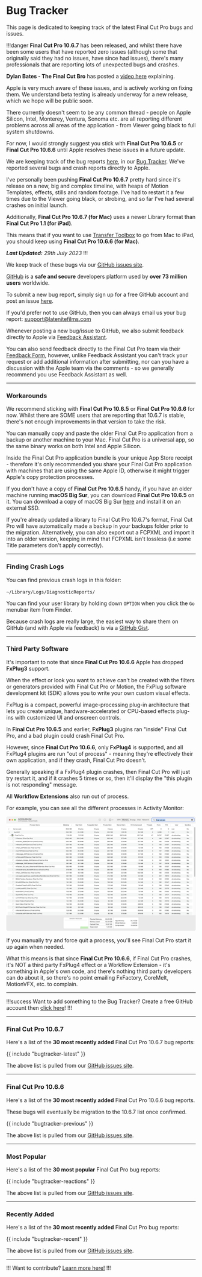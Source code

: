 # Bug Tracker

This page is dedicated to keeping track of the latest Final Cut Pro bugs and issues.

!!!danger
**Final Cut Pro 10.6.7** has been released, and whilst there have been some users that have reported zero issues (although some that originally said they had no issues, have since had issues), there's many professionals that are reporting lots of unexpected bugs and crashes.

**Dylan Bates - The Final Cut Bro** has posted a [video here](https://www.youtube.com/watch?v=QiiasioJQ5Q) explaining.

Apple is very much aware of these issues, and is actively working on fixing them. We understand beta testing is already underway for a new release, which we hope will be public soon.

There currently doesn't seem to be any common thread - people on Apple Silicon, Intel, Monterey, Ventura, Sonoma etc. are all reporting different problems across all areas of the application - from Viewer going black to full system shutdowns.

For now, I would strongly suggest you stick with **Final Cut Pro 10.6.5** or **Final Cut Pro 10.6.6** until Apple resolves these issues in a future update.

We are keeping track of the bug reports [here](https://github.com/CommandPost/FCPCafe/issues/223), in our [Bug Tracker](/bug-tracker). We've reported several bugs and crash reports directly to Apple.

I've personally been pushing **Final Cut Pro 10.6.7** pretty hard since it's release on a new, big and complex timeline, with heaps of Motion Templates, effects, stills and random footage. I've had to restart it a few times due to the Viewer going black, or strobing, and so far I've had several crashes on initial launch.

Additionally, **Final Cut Pro 10.6.7 (for Mac)** uses a newer Library format than **Final Cut Pro 1.1 (for iPad)**.

This means that if you want to use [Transfer Toolbox](https://transfertoolbox.io) to go from Mac to iPad, you should keep using **Final Cut Pro 10.6.6 (for Mac)**.

_**Last Updated:** 29th July 2023_
!!!

We keep track of these bugs via our [GitHub issues site](https://github.com/CommandPost/FCPCafe/issues).

[GitHub](https://github.com) is a **safe and secure** developers platform used by **over 73 million users** worldwide.

To submit a new bug report, simply sign up for a free GitHub account and post an issue [here](https://github.com/CommandPost/FCPCafe/issues/new?assignees=&labels=&projects=&template=bug-report.md&title=).

If you'd prefer not to use GitHub, then you can always email us your bug report: [support@latenitefilms.com](mailto:support@latenitefilms.com)

Whenever posting a new bug/issue to GitHub, we also submit feedback directly to Apple via [Feedback Assistant](https://feedbackassistant.apple.com).

You can also send feedback directly to the Final Cut Pro team via their [Feedback Form](https://www.apple.com/feedback/finalcutpro/), however, unlike Feedback Assistant you can't track your request or add additional information after submitting, nor can you have a discussion with the Apple team via the comments - so we generally recommend you use Feedback Assistant as well.

---

### Workarounds

We recommend sticking with **Final Cut Pro 10.6.5** or **Final Cut Pro 10.6.6** for now. Whilst there are SOME users that are reporting that 10.6.7 is stable, there's not enough improvements in that version to take the risk.

You can manually copy and paste the older Final Cut Pro application from a backup or another machine to your Mac. Final Cut Pro is a universal app, so the same binary works on both Intel and Apple Silicon.

Inside the Final Cut Pro application bundle is your unique App Store receipt - therefore it's only recommended you share your Final Cut Pro application with machines that are using the same Apple ID, otherwise it might trigger Apple's copy protection processes.

If you don't have a copy of **Final Cut Pro 10.6.5** handy, if you have an older machine running **macOS Big Sur**, you can download **Final Cut Pro 10.6.5** on it. You can download a copy of macOS Big Sur [here](https://apps.apple.com/id/app/macos-big-sur/id1526878132?mt=12) and install it on an external SSD.

If you're already updated a library to Final Cut Pro 10.6.7's format, Final Cut Pro will have automatically made a backup in your backups folder prior to the migration. Alternatively, you can also export out a FCPXML and import it into an older version, keeping in mind that FCPXML isn't lossless (i.e some Title parameters don't apply correctly).

---

### Finding Crash Logs

You can find previous crash logs in this folder:

`~/Library/Logs/DiagnosticReports/`

You can find your user library by holding down `OPTION` when you click the `Go` menubar item from Finder.

Because crash logs are really large, the easiest way to share them on GitHub (and with Apple via feedback) is via a [GitHub Gist](https://gist.github.com).

---

### Third Party Software

It's important to note that since **Final Cut Pro 10.6.6** Apple has dropped **FxPlug3** support.

When the effect or look you want to achieve can't be created with the filters or generators provided with Final Cut Pro or Motion, the FxPlug software development kit (SDK) allows you to write your own custom visual effects.

FxPlug is a compact, powerful image-processing plug-in architecture that lets you create unique, hardware-accelerated or CPU-based effects plug-ins with customized UI and onscreen controls.

In **Final Cut Pro 10.6.5** and earlier, **FxPlug3** plugins ran "inside" Final Cut Pro, and a bad plugin could crash Final Cut Pro.

However, since **Final Cut Pro 10.6.6**, only **FxPlug4** is supported, and all FxPlug4 plugins are run "out of process" - meaning they're effectively their own application, and if they crash, Final Cut Pro doesn't.

Generally speaking if a FxPlug4 plugin crashes, then Final Cut Pro will just try restart it, and if it crashes 5 times or so, then it'll display the "this plugin is not responding" message.

All **Workflow Extensions** also run out of process.

For example, you can see all the different processes in Activity Monitor:

![](../static/fcp-activity-monitor.png)

If you manually try and force quit a process, you'll see Final Cut Pro start it up again when needed.

What this means is that since **Final Cut Pro 10.6.6**, if Final Cut Pro crashes, it's NOT a third party FxPlug4 effect or a Workflow Extension - it's something in Apple's own code, and there's nothing third party developers can do about it, so there's no point emailing FxFactory, CoreMelt, MotionVFX, etc. to complain.

---

!!!success Want to add something to the Bug Tracker?
Create a free GitHub account then [click here](https://github.com/CommandPost/FCPCafe/issues/new?assignees=&labels=&projects=&template=bug-report.md&title=)!
!!!

---

### Final Cut Pro 10.6.7

Here's a list of the **30 most recently added** Final Cut Pro 10.6.7 bug reports:

{{ include "bugtracker-latest" }}

The above list is pulled from our [GitHub issues site](https://github.com/CommandPost/FCPCafe/issues).

---

### Final Cut Pro 10.6.6

Here's a list of the **30 most recently added** Final Cut Pro 10.6.6 bug reports.

These bugs will eventually be migration to the 10.6.7 list once confirmed.

{{ include "bugtracker-previous" }}

The above list is pulled from our [GitHub issues site](https://github.com/CommandPost/FCPCafe/issues).

---

### Most Popular

Here's a list of the **30 most popular** Final Cut Pro bug reports:

{{ include "bugtracker-reactions" }}

The above list is pulled from our [GitHub issues site](https://github.com/CommandPost/FCPCafe/issues).

---

### Recently Added

Here's a list of the **30 most recently added** Final Cut Pro bug reports:

{{ include "bugtracker-recent" }}

The above list is pulled from our [GitHub issues site](https://github.com/CommandPost/FCPCafe/issues).

---

!!!
Want to contribute? [Learn more here!](/contribute/)
!!!